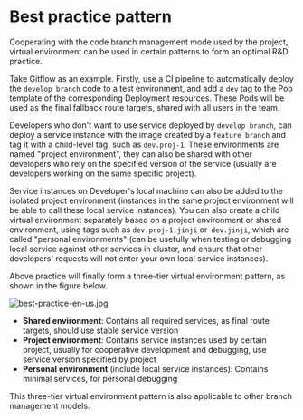 # Best practice pattern

Cooperating with the code branch management mode used by the project, virtual environment can be used in certain patterns to form an optimal R&D practice.

Take Gitflow as an example. Firstly, use a CI pipeline to automatically deploy the `develop branch` code to a test environment, and add a `dev` tag to the Pob template of the corresponding Deployment resources. These Pods will be used as the final fallback route targets, shared with all users in the team.

Developers who don't want to use service deployed by `develop branch`, can deploy a service instance with the image created by a `feature branch` and tag it with a child-level tag, such as `dev.proj-1`. These environments are named "project environment", they can also be shared with other developers who rely on the specified version of the service (usually are developers working on the same specific project).

Service instances on Developer's local machine can also be added to the isolated project environment (instances in the same project environment will be able to call these local service instances). You can also create a child virtual environment separately based on a project environment or shared environment, using tags such as `dev.proj-1.jinji` or` dev.jinji`, which are called "personal environments" (can be usefully when testing or debugging local service against other services in cluster, and ensure that other developers' requests will not enter your own local service instances).

Above practice will finally form a three-tier virtual environment pattern, as shown in the figure below.

![best-practice-en-us.jpg](https://img.alicdn.com/imgextra/i1/O1CN01VgbFUv1X7iBfS3iUb_!!6000000002877-0-tps-2308-1324.jpg)

- **Shared environment**: Contains all required services, as final route targets, should use stable service version
- **Project environment**: Contains service instances used by certain project, usually for cooperative development and debugging, use service version specified by project
- **Personal environment** (include local service instances): Contains minimal services, for personal debugging

This three-tier virtual environment pattern is also applicable to other branch management models.
